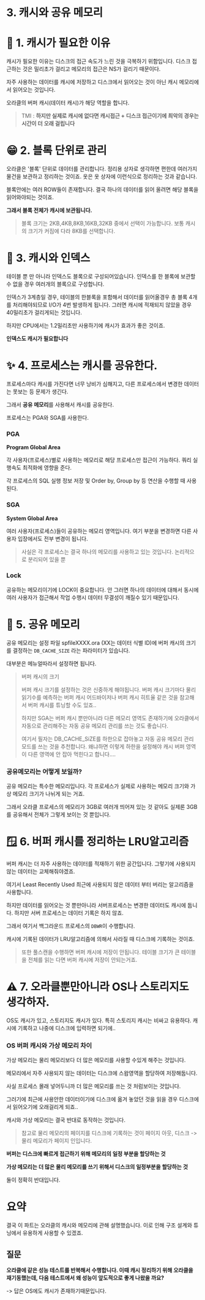 # 3. 캐시와 공유 메모리

# 🥸 1. 캐시가 필요한 이유

캐시가 필요한 이유는 디스크의 접근 속도가 느린 것을 극복하기 위함입니다. 디스크 접근하는 것은 밀리초가 걸리고 메모리의 접근은 NS가 걸리기 때문이다.

자주 사용하는 데이터를 캐시에 저장하고 디스크에서 읽어오는 것이 아닌 캐시 메모리에서 읽어오는 것입니다.

오라클의 버퍼 캐시(데이터 캐시)가 해당 역할을 합니다.

> TMI : **하지만 실제로 캐시에 없다면 캐시접근 + 디스크 접근이기에 최악의 경우는 시간이 더 오래 걸립니다**

# 😁 2. 블록 단위로 관리

오라클은 '블록' 단위로 데이터를 관리합니다. 정리용 상자로 생각하면 편한데 여러가지 물건을 보관하고 정리하는 것이죠. 옷은 옷 상자에 이런식으로 정리하는 것과 같습니다.

블록안에는 여러 ROW들이 존재합니다. 결국 하나의 데이터를 읽어 올려면 해당 블록을 읽어와야되는 것이죠.

**그래서 블록 전체가 캐시에 보관됩니다.**

> 블록 크기는 2KB,4KB,8KB,16KB,32KB 중에서 선택이 가능합니다. 보통 캐시의 크기가 커짐에 다라 8KB를 선택합니다.

# 🗽 3. 캐시와 인덱스 

테이블 뿐 만 아니라 인덱스도 블록으로 구성되어있습니다. 인덱스를 한 블록에 보관할 수 없을 경우 여러개의 블록으로 구성합니다. 

인덱스가 3계층일 경우, 테이블의 한블록을 포함해서 데이터를 읽어올경우 총 블록 4개를 처리해야되므로 I/O가 4번 발생하게 됩니다. 그러면 캐시에 적재되지 않았을 경우 40밀리초가 걸리게되는 것입니다.

하지만 CPU에서는 1.2밀리초만 사용하기에 캐시가 효과가 좋은 것이죠.

**인덱스도 캐시가 필요합니다**


# ✨ 4. 프로세스는 캐시를 공유한다.

프로세스마다 캐시를 가진다면 너무 낭비가 심해지고, 다른 프로세스에서 변경한 데이터는 못보는 등 문제가 생긴다.

그래서 **공유 메모리**를 사용해서 캐시를 공유한다.

프로세스는 PGA와 SGA를 사용한다.

### PGA

**Program Global Area**

각 사용자(프로세스)별로 사용하는 메모리로 해당 프로세스만 접근이 가능하다. 쿼리 실행속도 최적화에 영향을 준다.

각 프로세스의 SQL 실행 정보 저장 및 Order by, Group by 등 연산을 수행할 때 사용된다.

### SGA

**System Global Area**

여러 사용자(프로세스)들이 공유하는 메모리 영역입니다. 여기 부분을 변경하면 다른 사용자 입장에서도 전부 변경이 됩니다.

> 사실은 각 프로세스는 결국 하나의 메모리를 사용하고 있는 것입니다. 논리적으로 분리되어 있을 뿐 

### Lock

공유하는 메모리이기에 LOCK이 중요합니다. 안 그러면 하나의 데이터에 대해서 동시에 여러 사용자가 접근해서 작업 수행시 데이터 무결성이 깨질수 있기 때문입니다.

# 🤬 5. 공유 메모리

공유 메모리는 설정 파일 spfileXXXX.ora (XX는 데이터 식별 ID)에 버퍼 캐시의 크기를 결정하는 `DB_CACHE_SIZE` 라는 파라미터가 있습니다.

대부분은 메뉴얼따라서 설정하면 됩니다.

> 버퍼 캐시의 크기
>
> 버퍼 캐시 크기를 설정하는 것은 신중하게 해야됩니다. 버퍼 캐시 크기마다 물리읽기수를 예측하는 버퍼 캐시 어드바이저나 버퍼 캐시 히트율 같은 것을 참고해서 버퍼 캐시를 튜닝할 수도 있죠..
>
> 하지만 SGA는 버퍼 캐시 뿐만아니라 다른 메모리 영역도 존재하기에 오라클에서 자동으로 관리해주는 자동 공유 메모리 관리를 쓰는 것도 좋습니다.
>
> 여기서 필자는 DB_CACHE_SiZE를 하한으로 잡아놓고 자동 공유 메모리 관리 모드를 쓰는 것을 추천합니다. 왜냐하면 이렇게 하한을 설정해야 캐시 버퍼 영역이 다른 영역에 안 잡아 먹힌다고 합니다....


### 공유메모리는 어떻게 보일까?

공유 메모리는 특수한 메모리입니다. 각 프로세스가 실제로 사용하는 메모리 크기와 가상 메모리 크기가 나뉘게 되는 거죠.

그래서 오라클 프로세스의 메모리가 3GB로 여러개 띄어져 있는 것 같아도 실제론 3GB를 공유해서 전체가 그렇게 보이는 것 뿐입니다.

# 🪟 6. 버퍼 캐시를 정리하는 LRU알고리즘

버퍼 캐시는 더 자주 사용하는 데이터를 적재하기 위한 공간입니다. 그렇기에 사용되지 않는 데이터는 교체해줘야겠죠.

여기서 Least Recently Used 최근에 사용되지 않은 데이터 부터 버리는 알고리즘을 사용합니다.

하지만 데이터를 읽어오는 것 뿐만아니라 서버프로세스는 변경한 데이터도 캐시에 둡니다. 하지만 서버 프로세스는 데이터 기록은 하지 않죠.

그래서 여기서 백그라운드 프로세스의 `DBWR`이 수행합니다.

캐시에 기록된 데이터가 LRU알고리즘에 의해서 사라질 때 디스크에 기록하는 것이죠.

> 또한 풀스캔을 수행하면 버퍼 캐시에 저장이 안됩니다. 테이블 크기가 큰 테이블을 전체를 읽는 다면 버퍼 캐시에 저장이 안되는거죠.

# ⚠️ 7. 오라클뿐만아니라 OS나 스토리지도 생각하자.

OS도 캐시가 있고, 스토리지도 캐시가 있다. 특히 스토리지 캐시는 비싸고 유용하다. 캐시에 기록하고 나중에 디스크에 입력하면 되기에..

### OS 버퍼 캐시와 가상 메모리 차이

가상 메모리는 물리 메모리보다 더 많은 메모리를 사용할 수있게 해주는 것입니다.

메모리에서 자주 사용되지 않는 데이터는 디스크에 스왑영역을 할당하여 저장해둡니다.

사실 프로세스 몰래 넣어두니까 더 많은 메모리를 쓰는 것 처럼보이는 것입니다.

그러기에 최근에 사용안한 데이터이기에 디스크에 옮겨 놓았던 것을 읽을 경우 디스크에서 읽어오기에 오래걸리게 되죠..

캐시와 가상 메모리는 결국 반대로 동작하는 것입니다.

> 참고로 물리 메모리의 페이지를 디스크에 기록하는 것이 페이지 아웃, 디스크 -> 물리 메모리가 페이지 인입니다.

**버퍼는 디스크에 빠르게 접근하기 위해 메모리의 일정 부분을 할당하는 것**

**가상 메모리는 더 많은 물리 메모리를 쓰기 위해서 디스크의 일정부분을 할당하는 것**

둘이 정확히 반대입니다.

# 요약 

결국 이 파트는 오라클의 캐시와 메모리에 관해 설명했습니다. 이로 인해 구조 설계와 튜닝에서 유용하게 사용할 수 있겠죠.

## 질문

**오라클에 같은 성능 테스트를 반복해서 수행합니다. 이때 캐시 정리하기 위해 오라클을 재기동했는데, 다음 테스트에서 왜 성능이 앞도적으로 좋게 나왔을 까요?**

-> 답은 OS에도 캐시가 존재하기때문입니다.

